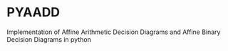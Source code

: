 # PYAADD
Implementation of Affine Arithmetic Decision Diagrams and Affine Binary Decision Diagrams in python

